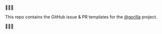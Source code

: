 🦍🦍🦍

This repo contains the GitHub issue &amp; PR templates for the [@gorilla](https://github.com/gorilla) project.

🦍🦍🦍
